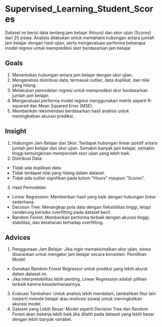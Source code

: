 # Supervised_Learning_Student_Scores
Dataset ini berisi data tentang jam belajar (Hours) dan skor ujian (Scores) dari 25 siswa. Analisis dilakukan untuk memahami hubungan antara jumlah jam belajar dengan hasil ujian, serta mengevaluasi performa beberapa model regresi untuk memprediksi skor berdasarkan jam belajar.

## Goals
1. Menentukan hubungan antara jam belajar dengan skor ujian.
2. Menganalisis distribusi data, termasuk outlier, data duplikat, dan nilai yang hilang.
3. Melakukan pemodelan regresi untuk memprediksi skor berdasarkan jumlah jam belajar.
4. Mengevaluasi performa model regresi menggunakan metrik seperti R-squared dan Mean Squared Error (MSE).
5. Memberikan rekomendasi berdasarkan hasil analisis untuk meningkatkan akurasi prediksi.
## Insight
1. Hubungan Jam Belajar dan Skor: Terdapat hubungan linear positif antara jumlah jam belajar dan skor ujian. Semakin banyak jam belajar, semakin tinggi kemungkinan memperoleh skor ujian yang lebih baik.
2. Distribusi Data:
  - Tidak ada duplikasi data.
  - Tidak terdapat nilai yang hilang dalam dataset.
  - Tidak ada outlier signifikan pada kolom "Hours" maupun "Scores".
3. Hasil Pemodelan:
  - Linear Regression: Memberikan hasil yang baik dengan hubungan linear sederhana.
  - Decision Tree: Menangkap pola data dengan fleksibilitas tinggi, tetapi cenderung berisiko overfitting pada dataset kecil.
  - Random Forest: Memberikan performa terbaik dengan akurasi tinggi, stabilitas, dan ketahanan terhadap overfitting.
## Advices
1. Penggunaan Jam Belajar: Jika ingin memaksimalkan skor ujian, siswa disarankan untuk mengatur jam belajar secara konsisten.
Pemilihan Model:
  - Gunakan Random Forest Regressor untuk prediksi yang lebih akurat dalam dataset ini.
  - Jika interpretabilitas lebih penting, Linear Regression adalah pilihan terbaik karena kesederhanaannya.
3. Evaluasi Tambahan: Untuk analisis lebih mendalam, tambahkan fitur lain (seperti metode belajar atau motivasi siswa) untuk meningkatkan akurasi model.
4. Dataset yang Lebih Besar: Model seperti Decision Tree dan Random Forest akan bekerja lebih baik jika dilatih pada dataset yang lebih besar dengan lebih banyak variabel.
